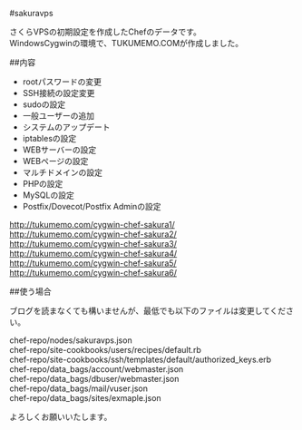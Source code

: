 #sakuravps

さくらVPSの初期設定を作成したChefのデータです。  
WindowsCygwinの環境で、TUKUMEMO.COMが作成しました。

##内容

* rootパスワードの変更
* SSH接続の設定変更
* sudoの設定
* 一般ユーザーの追加
* システムのアップデート
* iptablesの設定
* WEBサーバーの設定
* WEBページの設定
* マルチドメインの設定
* PHPの設定
* MySQLの設定
* Postfix/Dovecot/Postfix Adminの設定

http://tukumemo.com/cygwin-chef-sakura1/  
http://tukumemo.com/cygwin-chef-sakura2/  
http://tukumemo.com/cygwin-chef-sakura3/  
http://tukumemo.com/cygwin-chef-sakura4/  
http://tukumemo.com/cygwin-chef-sakura5/  
http://tukumemo.com/cygwin-chef-sakura6/  

##使う場合

ブログを読まなくても構いませんが、最低でも以下のファイルは変更してください。

chef-repo/nodes/sakuravps.json  
chef-repo/site-cookbooks/users/recipes/default.rb  
chef-repo/site-cookbooks/ssh/templates/default/authorized_keys.erb  
chef-repo/data_bags/account/webmaster.json  
chef-repo/data_bags/dbuser/webmaster.json  
chef-repo/data_bags/mail/vuser.json  
chef-repo/data_bags/sites/exmaple.json    

よろしくお願いいたします。
